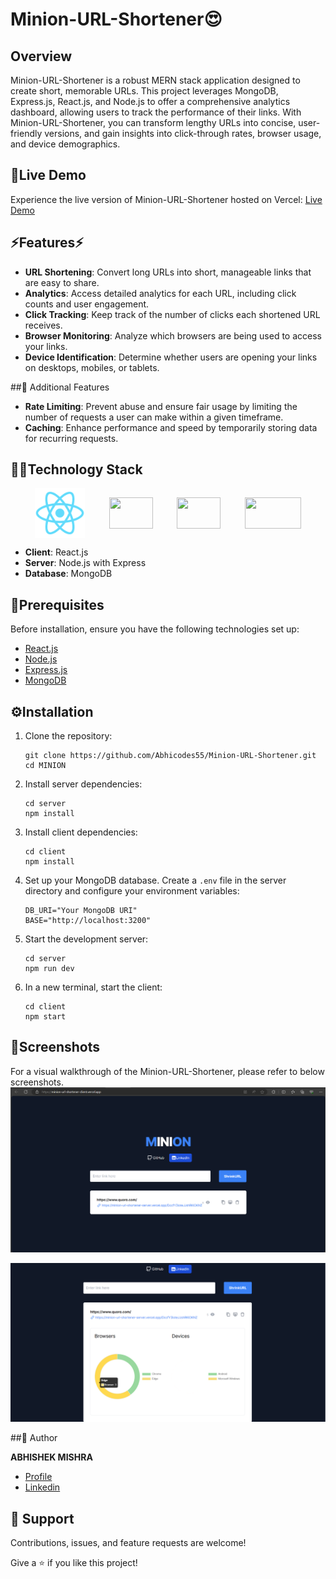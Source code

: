# <strong>Minion-URL-Shortener</strong>😍

## Overview
Minion-URL-Shortener is a robust MERN stack application designed to create short, memorable URLs. This project leverages MongoDB, Express.js, React.js, and Node.js to offer a comprehensive analytics dashboard, allowing users to track the performance of their links. With Minion-URL-Shortener, you can transform lengthy URLs into concise, user-friendly versions, and gain insights into click-through rates, browser usage, and device demographics.

## 🔗Live Demo
Experience the live version of Minion-URL-Shortener hosted on Vercel: [Live Demo](https://minion-url-shortener-client.vercel.app/)

## ⚡Features⚡
- **URL Shortening**: Convert long URLs into short, manageable links that are easy to share.
- **Analytics**: Access detailed analytics for each URL, including click counts and user engagement.
- **Click Tracking**: Keep track of the number of clicks each shortened URL receives.
- **Browser Monitoring**: Analyze which browsers are being used to access your links.
- **Device Identification**: Determine whether users are opening your links on desktops, mobiles, or tablets.

##🎁 Additional Features
- **Rate Limiting**: Prevent abuse and ensure fair usage by limiting the number of requests a user can make within a given timeframe.
- **Caching**: Enhance performance and speed by temporarily storing data for recurring requests.

## 🧑‍💻Technology Stack
<div style="display: flex; align-items: center; justify-content: space-evenly;">
   <img src="https://github.com/Abhicodes55/Minion-URL-Shortener/blob/bc2302ecacc9fb7912e36357bdb3034c0cb66cd7/MINION/client/public/logo192.png" width="80" height="80">
   <img src="https://th.bing.com/th/id/OIP.MRFiH6S--beHnGTmPGyd6AHaFq?rs=1&pid=ImgDetMain" width="70" height="50">
   <img src="https://th.bing.com/th/id/OIP.5gf2JQQmWla-GU-WXTrGcgHaE8?w=255&h=180&c=7&r=0&o=5&dpr=1.3&pid=1.7" width="70" height="50">
    <img src="https://th.bing.com/th/id/OIP.hYfdBkfKgvtMoDcqk_LjWAHaCB?w=334&h=95&c=7&r=0&o=5&dpr=1.3&pid=1.7" width="90" height="50">
</div>

- **Client**: React.js
- **Server**: Node.js with Express
- **Database**: MongoDB 


## 📑Prerequisites
Before installation, ensure you have the following technologies set up:
- [React.js](https://reactjs.org/docs/getting-started.html)
- [Node.js](https://nodejs.org/en/)
- [Express.js](https://expressjs.com/en/starter/installing.html)
- [MongoDB](https://docs.mongodb.com/manual/installation/)

## ⚙️Installation
1. Clone the repository:
   ```
   git clone https://github.com/Abhicodes55/Minion-URL-Shortener.git
   cd MINION
   ```
2. Install server dependencies:
   ```
   cd server
   npm install
   ```
3. Install client dependencies:
   ```
   cd client
   npm install
   ```
4. Set up your MongoDB database. Create a `.env` file in the server directory and configure your environment variables:
   ```
   DB_URI="Your MongoDB URI"
   BASE="http://localhost:3200"
   ```
5. Start the development server:
   ```
   cd server
   npm run dev
   ```
6. In a new terminal, start the client:
   ```
   cd client
   npm start
   ```

## 📸Screenshots
For a visual walkthrough of the Minion-URL-Shortener, please refer to below screenshots.
![Screenshot](https://github.com/Abhicodes55/Minion-URL-Shortener/blob/main/MINION/client/public/SS-1.png)


![Screenshot](https://github.com/Abhicodes55/Minion-URL-Shortener/blob/main/MINION/client/public/SS-2.png)




      

##👦 Author

**ABHISHEK MISHRA**

- [Profile](https://github.com/Abhicodes55")
- [Linkedin](https://www.linkedin.com/in/abhishek-mishra-951821208/")

## 🤝 Support

Contributions, issues, and feature requests are welcome!

Give a ⭐️ if you like this project!


